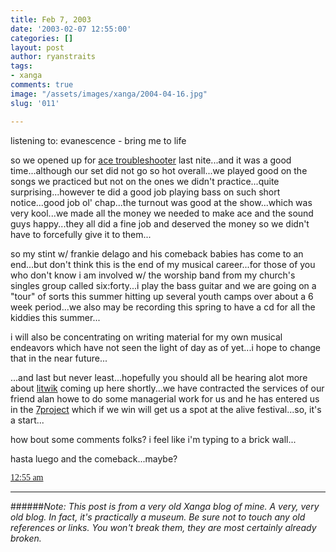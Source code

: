 ```yaml
---
title: Feb 7, 2003
date: '2003-02-07 12:55:00'
categories: []
layout: post
author: ryanstraits
tags:
- xanga
comments: true
image: "/assets/images/xanga/2004-04-16.jpg"
slug: '011'

---
```

listening to: evanescence - bring me to life

so we opened up for <a href="http://www.acetroubleshooter.com" target="_blank">ace troubleshooter</a> last nite...and it was a good time...although our set did not go so hot overall...we played good on the songs we practiced but not on the ones we didn't practice...quite surprising...however te did a good job playing bass on such short notice...good job ol' chap...the turnout was good at the show...which was very kool...we made all the money we needed to make ace and the sound guys happy...they all did a fine job and deserved the money so we didn't have to forcefully give it to them...

so my stint w/ frankie delago and his comeback babies has come to an end...but don't think this is the end of my musical career...for those of you who don't know i am involved w/ the worship band from my church's singles group called six:forty...i play the bass guitar and we are going on a "tour" of sorts this summer hitting up several youth camps over about a 6 week period...we also may be recording this spring to have a cd for all the kiddies this summer...

i will also be concentrating on writing material for my own musical endeavors which have not seen the light of day as of yet...i hope to change that in the near future...

...and last but never least...hopefully you should all be hearing alot more about <a href="http://www.litwik.cjb.net" target="_blank">litwik</a> coming up here shortly...we have contracted the services of our friend alan howe to do some managerial work for us and he has entered us in the <a href="http://www.7project.net" target="_blank">7project</a> which if we win will get us a spot at the alive festival...so, it's a start...

how bout some comments folks? i feel like i'm typing to a brick wall...

hasta luego and the comeback...maybe?

<a href="/item.asp?user=bluestarmorning&amp;tab=weblogs&amp;uid=10871286"><span style="font-family:Verdana;">12:55 am</span></a>

---

######*Note: This post is from a very old Xanga blog of mine. A very, very old blog. In fact, it's practically a museum. Be sure not to touch any old references or links. You won't break them, they are most certainly already broken.*